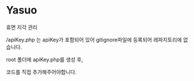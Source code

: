 # Yasuo
휴면 지각 관리

/apiKey.php 는 apiKey가 포함되어 있어 gitignore파일에 등록되어 레파지토리에 없습니다.

root 폴더에 apiKey.php를 생성 후,

<?php
$apiKey = "{API_KEY}";
?>

코드를 직접 추가해주어야합니다.
